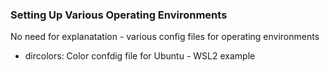 ### Setting Up Various Operating Environments
No need for explanatation - various config files for operating environments

* dircolors: Color confdig file for Ubuntu - WSL2 example
